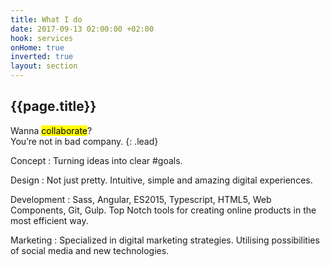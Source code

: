 ```yaml
---
title: What I do
date: 2017-09-13 02:00:00 +02:00
hook: services
onHome: true
inverted: true
layout: section
---
```


## {{page.title}}

Wanna <mark>collaborate</mark>?<br> You’re not in bad company.
{: .lead}

Concept
: Turning ideas into clear #goals.

Design
: Not just pretty. Intuitive, simple and amazing digital experiences.

Development
: Sass, Angular, ES2015, Typescript, HTML5, Web Components, Git, Gulp. Top Notch tools for creating online products in the most efficient way.

Marketing
: Specialized in digital marketing strategies. Utilising possibilities of social media and new technologies.
